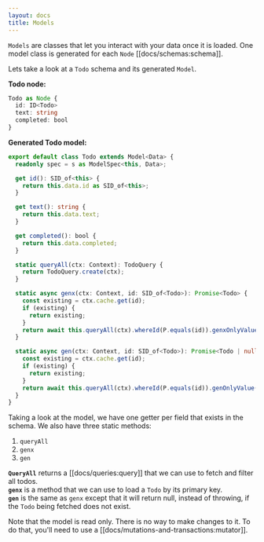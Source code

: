 ```yaml
---
layout: docs
title: Models
---
```


`Models` are classes that let you interact with your data once it is loaded. One model class is generated for each `Node` [[docs/schemas:schema]].

Lets take a look at a `Todo` schema and its generated `Model`.

**Todo node:**
```typescript
Todo as Node {
  id: ID<Todo>
  text: string
  completed: bool
}
```

**Generated Todo model:**
```typescript
export default class Todo extends Model<Data> {
  readonly spec = s as ModelSpec<this, Data>;

  get id(): SID_of<this> {
    return this.data.id as SID_of<this>;
  }

  get text(): string {
    return this.data.text;
  }

  get completed(): bool {
    return this.data.completed;
  }

  static queryAll(ctx: Context): TodoQuery {
    return TodoQuery.create(ctx);
  }

  static async genx(ctx: Context, id: SID_of<Todo>): Promise<Todo> {
    const existing = ctx.cache.get(id);
    if (existing) {
      return existing;
    }
    return await this.queryAll(ctx).whereId(P.equals(id)).genxOnlyValue();
  }

  static async gen(ctx: Context, id: SID_of<Todo>): Promise<Todo | null> {
    const existing = ctx.cache.get(id);
    if (existing) {
      return existing;
    }
    return await this.queryAll(ctx).whereId(P.equals(id)).genOnlyValue();
  }
}
```

Taking a look at the model, we have one getter per field that exists in the schema. We also have three static methods:

1. `queryAll`
2. `genx`
3. `gen`

**`QueryAll`** returns a [[docs/queries:query]] that we can use to fetch and filter all todos.<br/>
**`genx`** is a method that we can use to load a `Todo` by its primary key.<br/>
**`gen`** is the same as `genx` except that it will return null, instead of throwing, if the `Todo` being fetched does not exist.

Note that the model is read only. There is no way to make changes to it. To do that, you'll need to use a [[docs/mutations-and-transactions:mutator]].